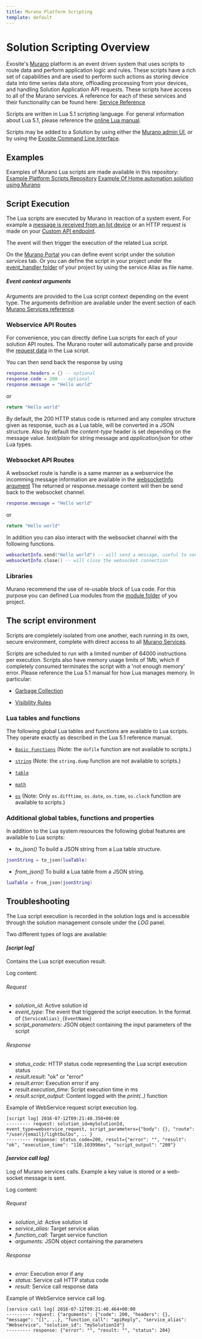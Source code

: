 ```yaml
---
title: Murano Platform Scripting
template: default
---
```


# Solution Scripting Overview

Exosite's [Murano](../) platform is an event driven system that uses scripts to route data and perform application logic and rules. These scripts have a rich set of capabilities and are used to perform such actions as storing device data into time series data store, offloading processing from your devices, and handling Solution Application API requests.  These scripts have access to all of the Murano services.  A reference for each of these services and their functionality can be found here: [Service Reference](../services/)

Scripts are written in Lua 5.1 scripting language. For general information
about Lua 5.1, please reference the [online Lua manual](http://www.lua.org/manual/5.1/).

Scripts may be added to a Solution by using either the [Murano admin UI](https://www.exosite.com/business/solutions), or by
using the [Exosite Command Line Interface](../exosite-cli/).


## Examples

Examples of Murano Lua scripts are made available in this repository:
[Example Platform Scripts Repository](https://github.com/exosite/murano-examples/tree/master/solutions/simple_graph)
[Example Of Home automation solution using Murano](https://github.com/exosite/home-automation-example)


## Script Execution

The Lua scripts are executed by Murano in reaction of a system event.
For example a [message is received from an Iot device](../services/device/#datapoint) or an HTTP request is made on your [Custom API endpoint](../services/webservice/#request).

The event will then trigger the execution of the related Lua script.

On the [Murano Portal](https://www.exosite.com/business/solutions) you can define event script under the solution *services* tab.
Or you can define the script in your project under the [event_handler folder](https://github.com/exosite/home-automation-example/tree/master/event_handler) of your project by using the service Alias as file name.

##### Event context arguments

Arguments are provided to the Lua script context depending on the event type. The arguments definition are available under the event section of each [Murano Services reference](../services/).


### Webservice API Routes

For convenience, you can directly define Lua scripts for each of your solution API routes.
The Murano router will automatically parse and provide the [request data](../services/webservice/#request) in the Lua script.

You can then send back the response by using
```lua
response.headers = {} -- optional
response.code = 200 -- optional
response.message = "Hello world"
```
or
```lua
return "Hello world"
```
By default, the 200 HTTP status code is returned and any complex structure given as response, such as a Lua table, will be converted in a JSON structure.
Also by default the *content-type* header is set depending on the message value. *text/plain* for string message and *application/json* for other Lua types.


### Websocket API Routes

A websocket route is handle is a same manner as a webservice the incomming message information are available in the [websocketInfo argument](http://beta-docs.exosite.com/murano/services/websocket/#websocket_info)
The returned or response.message content will then be send back to the websocket channel.
```lua
response.message = "Hello world"
```
or
```lua
return "Hello world"
```

In addition you can also interact with the websocket channel with the following functions.
```lua
websocketInfo.send("Hello world") -- will send a message, useful to send back multiple messages.
websocketInfo.close() -- will close the websocket connection
```

### Libraries
Murano recommend the use of re-usable block of Lua code. For this purpose you can defined Lua modules from the [module folder](https://github.com/exosite/home-automation-example/tree/master/modules) of you project.


## The script environment

Scripts are completely isolated from one another, each running in its own,
secure environment, complete with direct access to all [Murano Services](../services/).

Scripts are scheduled to run with a limited number of 64000 instructions per execution.
Scripts also have memory usage limits of 1Mb, which if completely consumed
terminates the script with a 'not enough memory' error.  Please reference the
Lua 5.1 manual for how Lua manages memory. In particular:

- [Garbage Collection](http://www.lua.org/manual/5.1/manual.html#2.5)

- [Visibility Rules](http://www.lua.org/manual/5.1/manual.html#3.5)


### Lua tables and functions

The following global Lua tables and functions are available to Lua
scripts. They operate exactly as described in the Lua 5.1 reference manual.

* [`Basic Functions`](http://www.lua.org/manual/5.1/manual.html#5.1) (Note:
    the `dofile` function are not available to scripts.)

* [`string`](http://www.lua.org/manual/5.1/manual.html#5.4) (Note:
    the `string.dump` function are not available to scripts.)

* [`table`](http://www.lua.org/manual/5.1/manual.html#5.5)

* [`math`](http://www.lua.org/manual/5.1/manual.html#5.6)

* [`os`](http://www.lua.org/manual/5.1/manual.html#5.8) (Note:
    Only `os.difftime`, `os.date`, `os.time`, `os.clock` function are available to scripts.)


### Additional global tables, functions and properties

In addition to the Lua system resources the following global features are available to Lua scripts:

* *to_json()* To build a JSON string from a Lua table structure.
```lua
jsonString = to_json(luaTable)
```

* *from_json()* To build a Lua table from a JSON string.
```lua
luaTable = from_json(jsonString)
```

## Troubleshooting

The Lua script execution is recorded in the solution logs and is accessible through the solution management console under the *LOG* panel.

Two different types of logs are available:


#### *[script log]*

Contains the Lua script execution result.

Log content:

###### Request

* *solution_id:* Active solution id
* *event_type:* The event that triggered the script execution. In the format of ```{ServiceAlias}_{EventName}```
* *script_parameters:* JSON object containing the input parameters of the script

###### Response

* *status_code:* HTTP status code representing the Lua script execution status
* *result.result:* "ok" or "error"
* *result.error:* Execution error if any
* *result.execution_time:* Script execution time in ms
* *result.script_output:* Content logged with the *print(..)* function


Example of WebService request script execution log.
```
[script log] 2016-07-12T09:21:40.350+00:00
--------- request: solution_id=mySolutionId, event_type=webservice_request, script_parameters={"body": {}, "route": "/user/{email}/lightbulbs", .. }
--------- response: status_code=200, result={"error": "", "result": "ok", "execution_time": "110.103996ms", "script_output": "200"}
```


#### *[service call log]*

Log of Murano services calls. Example a key value is stored or a web-socket message is sent.

Log content:

###### Request

* *solution_id:* Active solution id
* *service_alias:* Target service alias
* *function_call:* Target service function
* *arguments:* JSON object containing the parameters

###### Response

* *error:* Execution error if any
* *status:* Service call HTTP status code
* *result:* Service call response data

Example of WebService service call log.
```
[service call log] 2016-07-12T09:21:40.464+00:00
--------- request: {"arguments": {"code": 200, "headers": {}, "message": "[]", ..}, "function_call": "apiReply", "service_alias": "Webservice", "solution_id": "mySolutionId"}
--------- response: {"error": "", "result: "", "status": 204}
```